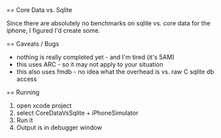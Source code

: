 == Core Data vs. Sqlite

Since there are absolutely no benchmarks on sqlite vs. core data for the iphone, I figured I'd create some.

== Caveats / Bugs

- nothing is really completed yet - and I'm tired (it's 5AM)
- this uses ARC - so it may not apply to your situation
- this also uses fmdb - no idea what the overhead is vs. raw C sqlite db access

== Running

1. open xcode project
2. select CoreDataVsSqlite + iPhoneSimulator
3. Run it
4. Output is in debugger window

